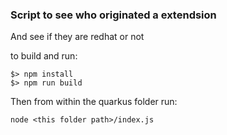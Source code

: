 ### Script to see who originated a extendsion

And see if they are redhat or not

to build and run:

```
$> npm install
$> npm run build
```

Then from within the quarkus folder run:

`node <this folder path>/index.js`
